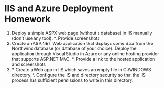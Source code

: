 # IIS and Azure Deployment Homework

1. Deploy a simple ASPX web page (without a database) in IIS manually (don't use any tool).
  *. Provide screenshots
1. Create an ASP.NET Web application that displays some data from the Northwind database (or database of your choice). Deploy the application through Visual Studio in Azure or any online hosting provider that supports ASP.NET MVC.
  *. Provide a link to the hosted application and screenshots
1. __*__ Create a Web app in IIS which saves an empty file in C:\WINDOWS directory.
  *. Configure the IIS and directory security so that the IIS process has sufficient permissions to write in this directory.
